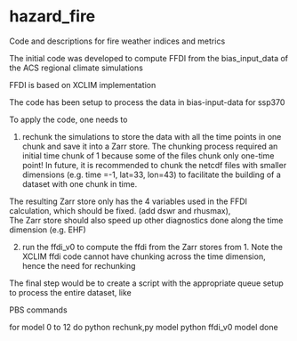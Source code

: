 # hazard_fire
Code and descriptions for fire weather indices and metrics

The initial code was developed to compute FFDI from the bias_input_data of the ACS regional climate simulations

FFDI is based on XCLIM implementation 

The code has been setup to process the data in bias-input-data for ssp370

To apply the code, one needs to
1. rechunk the simulations to store the data with all the time points in one chunk and save it into a Zarr store.  The chunking process required an initial time chunk of 1 because some of the files chunk only one-time point!  In future, it is recommended to chunk the netcdf files with smaller dimensions (e.g. time =-1, lat=33, lon=43) to facilitate the building of a dataset with one chunk in time.

The resulting Zarr store only has the 4 variables used in the FFDI calculation, which should be fixed. (add dswr and rhusmax),  
The Zarr store should also speed up other diagnostics done along the time dimension (e.g. EHF)

2. run the ffdi_v0 to compute the ffdi from the Zarr stores from 1.
Note the XCLIM ffdi code cannot have chunking across the time dimension, hence the need for rechunking

The final step would be to create a script with the appropriate queue setup to process the entire dataset, like

PBS commands

for model 0 to 12 do 
	python rechunk,py model
	python ffdi_v0 model
done

